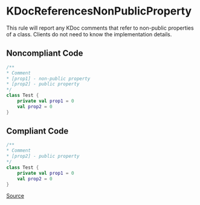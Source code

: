 # KDocReferencesNonPublicProperty

This rule will report any KDoc comments that refer to non-public properties of a class.
Clients do not need to know the implementation details.

## Noncompliant Code

```kotlin
/**
* Comment
* [prop1] - non-public property
* [prop2] - public property
*/
class Test {
    private val prop1 = 0
    val prop2 = 0
}
```
## Compliant Code

```kotlin
/**
* Comment
* [prop2] - public property
*/
class Test {
    private val prop1 = 0
    val prop2 = 0
}
```

[Source](https://arturbosch.github.io/detekt/comments.html#kdocreferencesnonpublicproperty)
